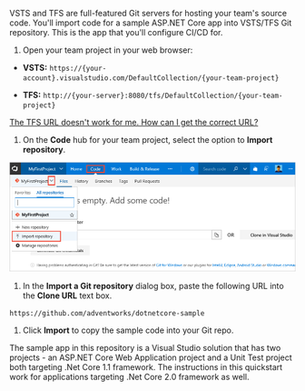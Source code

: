 VSTS and TFS are full-featured Git servers for hosting your team's source code. You'll import code for a sample ASP.NET Core app into VSTS/TFS Git repository. This is the app that you'll configure CI/CD for.

[//]: # (> [!NOTE])
[//]: # (> If you already have an ASP.NET Core application checked into your Git repository, you can use that for this quickstart, so long as your app does not depend on a database.)

1. Open your team project in your web browser:

 * **VSTS:** `https://{your-account}.visualstudio.com/DefaultCollection/{your-team-project}`

 * **TFS:** `http://{your-server}:8080/tfs/DefaultCollection/{your-team-project}`

 [The TFS URL doesn't work for me. How can I get the correct URL?](../../../../security/websitesettings.md)

1. On the **Code** hub for your team project, select the option to **Import repository**.

 ![import repository menu item](../../_shared/_img/import-repository-menu-item.png)

1. In the **Import a Git repository** dialog box, paste the following URL into the **Clone URL** text box.

  ```
  https://github.com/adventworks/dotnetcore-sample
  ```

1. Click **Import** to copy the sample code into your Git repo.

The sample app in this repository is a Visual Studio solution that has two projects - an ASP.NET Core Web Application project and a Unit Test project both targeting .Net Core 1.1 framework.
The instructions in this quickstart work for applications targeting .Net Core 2.0 framework as well.
